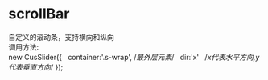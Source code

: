 # scrollBar
自定义的滚动条，支持横向和纵向<br/>
调用方法:</br>
new CusSlider({
    container:'.s-wrap', /*最外层元素*/
    dir:'x'   /*x代表水平方向,y代表垂直方向*/
  });
